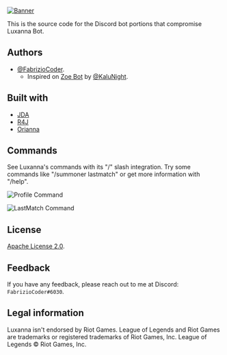 [![Banner](https://i.imgur.com/biAW7gB.png)](https://discord.com/api/oauth2/authorize?client_id=949565943275720736&permissions=2147796992&scope=bot%20applications.commands)

This is the source code for the Discord bot portions that compromise Luxanna Bot.

## Authors

- [@FabrizioCoder](https://www.github.com/FabrizioCoder).
  - Inspired on [Zoe Bot](https://github.com/Zoe-Discord-Bot/Zoe-Discord-Bot) by [@KaluNight](https://github.com/KaluNight).


## Built with

* [JDA](https://github.com/DV8FromTheWorld/JDA)
* [R4J](https://github.com/stelar7/R4J)
* [Orianna](https://github.com/meraki-analytics/orianna)


## Commands

See Luxanna's commands with its "/" slash integration. Try some commands like "/summoner lastmatch" or get more information with "/help".

![Profile Command](https://user-images.githubusercontent.com/74118796/185774404-1a7377cd-df88-4db8-8778-433018facbdb.png)

![LastMatch Command](https://user-images.githubusercontent.com/74118796/185774418-249094e9-9749-46fc-bc40-bd10484683f4.png)

## License

[Apache License 2.0](https://choosealicense.com/licenses/apache-2.0/).


## Feedback

If you have any feedback, please reach out to me at Discord: `FabrizioCoder#6030`.


## Legal information
Luxanna isn't endorsed by Riot Games.
League of Legends and Riot Games are trademarks or registered trademarks of Riot Games, Inc. League of Legends © Riot Games, Inc.
